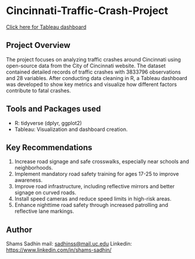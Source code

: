 # Cincinnati-Traffic-Crash-Project

<a href="https://public.tableau.com/views/CincinnatiTrafficCrashDashboard/Dashboard?:language=en-US&:sid=&:redirect=auth&:display_count=n&:origin=viz_share_link" target="_blank">Click here for Tableau dashboard</a>

## Project Overview

The project focuses on analyzing traffic crashes around Cincinnati using open-source data from the City of Cincinnati website. The dataset contained detailed records of traffic crashes with 3833796 observations and 28 variables. After conducting data cleaning in R, a Tableau dashboard was developed to show key metrics and visualize how different factors contribute to fatal crashes.

## Tools and Packages used
- R: tidyverse (dplyr, ggplot2)
- Tableau: Visualization and dashboard creation.

## Key Recommendations

1)	Increase road signage and safe crosswalks, especially near schools and neighborhoods.
2)	Implement mandatory road safety training for ages 17-25 to improve awareness.
3)	Improve road infrastructure, including reflective mirrors and better signage on curved roads.
4)	Install speed cameras and reduce speed limits in high-risk areas.
5)	Enhance nighttime road safety through increased patrolling and reflective lane markings.

## Author
Shams Sadhin
mail: sadhinss@mail.uc.edu
Linkedin: https://www.linkedin.com/in/shams-sadhin/
